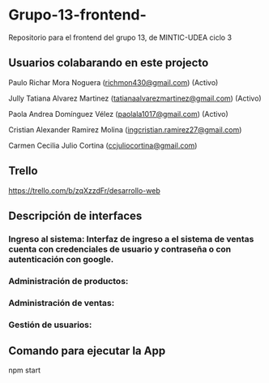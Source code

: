 # Grupo-13-frontend-
Repositorio para el frontend del grupo 13, de MINTIC-UDEA ciclo 3

## Usuarios colabarando en este projecto
Paulo Richar Mora Noguera (richmon430@gmail.com) (Activo)

Jully Tatiana Alvarez Martinez (tatianaalvarezmartinez@gmail.com) (Activo)

Paola Andrea Domínguez Vélez (paolala1017@gmail.com) (Activo)

Cristian  Alexander Ramirez Molina (ingcristian.ramirez27@gmail.com)

Carmen Cecilia Julio Cortina (ccjuliocortina@gmail.com)

## Trello
https://trello.com/b/zqXzzdFr/desarrollo-web

## Descripción de interfaces
### Ingreso al sistema: Interfaz de ingreso a el sistema de ventas cuenta con credenciales de usuario y contraseña o con autenticación con google.
### Administración de productos:
### Administración de ventas:
### Gestión de usuarios:

## Comando para ejecutar la App
npm start
